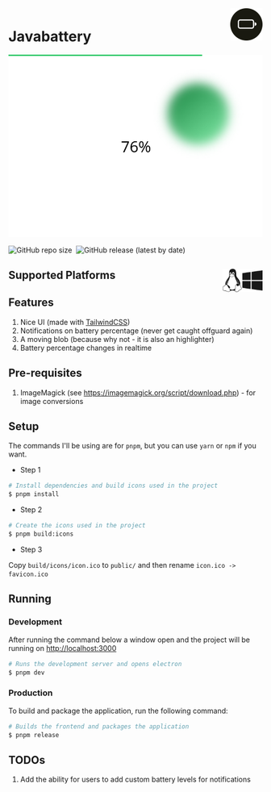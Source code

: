 <img src="build/icon.svg" width="64" align="right" />

# Javabattery

![Preview](./docs/preview.png)

![GitHub repo size](https://img.shields.io/github/repo-size/OyewoleOyedeji/javabattery?color=%23191910&label=Repository%20size&logo=Github&style=for-the-badge)&nbsp;&nbsp;![GitHub release (latest by date)](https://img.shields.io/github/v/release/OyewoleOyedeji/javabattery?color=191919&label=Latest%20version&style=for-the-badge)

## Supported Platforms <img src="docs/windows.svg" width="40" align="right" />&nbsp;&nbsp;&nbsp;&nbsp;<img src="docs/linux.svg" width="40" align="right" />

## Features

1. Nice UI (made with [TailwindCSS](https://tailwind.css))
2. Notifications on battery percentage (never get caught offguard again)
3. A moving blob (because why not - it is also an highlighter)
4. Battery percentage changes in realtime

## Pre-requisites

1. ImageMagick (see <https://imagemagick.org/script/download.php>) - for image conversions

## Setup

The commands I'll be using are for `pnpm`, but you can use `yarn` or `npm` if you want.

- Step 1

```bash
# Install dependencies and build icons used in the project
$ pnpm install
```

- Step 2

```bash
# Create the icons used in the project
$ pnpm build:icons
```

- Step 3

Copy `build/icons/icon.ico` to `public/` and then rename `icon.ico -> favicon.ico`

## Running

### Development

After running the command below a window open and the project will be running on <http://localhost:3000>

```bash
# Runs the development server and opens electron
$ pnpm dev
```

### Production

To build and package the application, run the following command:

```bash
# Builds the frontend and packages the application
$ pnpm release
```

## TODOs

1. Add the ability for users to add custom battery levels for notifications
